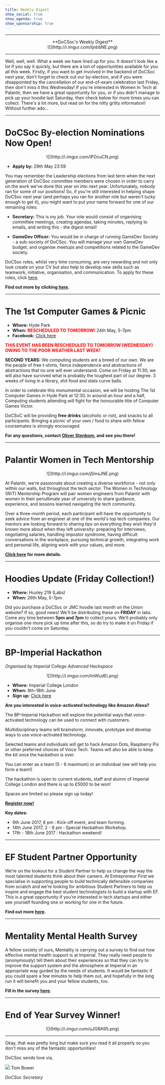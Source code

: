 ```yaml
---
title: Weekly Digest
show_social: true
show_agenda: true
show_sponsorship: true
...
```


---

<center>**DoCSoc's Weekly Digest**</center>

<center>![](http://i.imgur.com/tjnbbNE.png)</center>

---

Well, well, well. What a week we have lined up for you. It doesn't look like a lot if you say it quickly, but there are a ton of opportunities available for you all this week. Firstly, if you want to get involved in the backend of DoCSoc next year, don't forget to check out our by-election, and if you were disappointed by the cancellation of our end-of-exam celebration last Friday, then don't miss it this Wednesday! If you're interested in Women In Tech at Palantir, then we have a great opportunity for you, or if you didn't manage to pick up your hoodie last Saturday, then check below for more times you can collect. There's a lot more, but read on for the nitty gritty information! Without further ado...

---

# DoCSoc By-election Nominations Now Open!

<center>![](http://i.imgur.com/iPOcuCN.png)</center>

* **Apply by:** 29th May 23:59

You may remember the Leadership elections from last term when the next generation of DoCSoc committee members were chosen in order to carry on the work we've done this year on into next year. Unfortunately, nobody ran for some of our positions! So, if you're still interested in helping shape DoCSoc next year (and perhaps you ran for another role but weren't lucky enough to get it), you might want to put your name forward for one of our remaining roles:

* **Secretary:** This is my job. Your role would consist of organising committee meetings, creating agendas, taking minutes, replying to emails, and writing this - the digest email!

* **GameDev Officer:** You would be in charge of running GameDev Society - a sub-society of DoCSoc. You will manage your own GameDev budget, and organise meetups and competitions related to the GameDev society.

DoCSoc roles, whilst very time consuming, are very rewarding and not only look create on your CV but also help to develop new skills such as teamwork, initiative, organisation, and communication. To apply for these roles, click [here](https://vote.union.ic.ac.uk).

**Find out more by clicking [here](https://www.imperialcollegeunion.org/news/may-elections-constituent-unions-and-clubs-societies-projects).**

---

# The 1st Computer Games & Picnic

* **Where:** Hyde Park
* **When:** **<span style="color:red">RESCHEDULED TO TOMORROW!</span>** 24th May, 5-7pm
* **Facebook:** [Click here](https://www.facebook.com/events/825351934283247/)

**<span style="color:red">THIS EVENT HAS BEEN RESCHEDULED TO TOMORROW (WEDNESDAY) OWING TO THE POOR WEATHER LAST WEEK!</span>**

**SECOND YEARS:** We computing students are a breed of our own. We are the people of free t-shirts, fierce independence and abstractions of abstractions that no one will ever understand. Come on Friday at 11:30, we will also have survived what is probably the toughest part of our degree. 3 weeks of living in a library, shit food and stats curve balls.

In order to celebrate this monumental occasion, we will be hosting The 1st Computer Games in Hyde Park at 12:30. In around an hour and a half, Computing students attending will fight for the honourable title of Computer Games Victor.

DoCSoC will be providing **free drinks** (alcoholic or not), and snacks to all participants. Bringing a picnic of your own / food to share with fellow coursemates is strongly encouraged.

**For any questions, contact [Oliver Stenbom](https://www.facebook.com/ostenbom), and see you there!**

---

# Palantir Women in Tech Mentorship

<center>![](http://i.imgur.com/jSmsJNE.png)</center>

At Palantir, we're passionate about creating a diverse workforce - not only within our walls, but throughout the tech sector. The Women in Technology (WiT) Mentorship Program will pair women engineers from Palantir with women in their penultimate year of university to share guidance, experience, and lessons learned navigating the tech community.

Over a three-month period, each participant will have the opportunity to seek advice from an engineer at one of the world's top tech companies. Our mentors are looking forward to sharing tips on everything they wish they'd known more about when they left university: preparing for interviews, negotiating salaries, handling impostor syndrome, having difficult conversations in the workplace, pursuing technical growth, integrating work and personal life, aligning work with your values, and more.
 
**[Click here](https://www.palantir.com/college/wit-mentorship-uk/) for more details.**

---

# Hoodies Update (Friday Collection!)

* **Where:** Huxley 219 (Labs)
* **When:** 26th May, 5-7pm

Did you purchase a DoCSoc or JMC hoodie last month on the Union website? If so, good news! We'll be distributing these on **FRIDAY** in labs. Come any time between **5pm and 7pm** to collect yours. We'll probably only organise one more pick up time after this, so do try to make it on Friday if you couldn't come on Saturday.

---

# BP-Imperial Hackathon

*Organised by Imperial College Advanced Hackspace*

<center>![](http://i.imgur.com/lmWudEi.png)</center>

* **Where:** Imperial College London
* **When:** 9th-18th June
* **Sign up:** [Click here](http://bit.ly/BP-Imperial-Hackathon-2017)

**Are you interested in voice-activated technology like Amazon Alexa?**

The BP-Imperial Hackathon will explore the potential ways that voice-activated technology can be used to connect with customers.

Multidisciplinary teams will brainstorm, innovate, prototype and develop ways to use voice-activated technology.

Selected teams and individuals will get to hack Amazon Dots, Raspberry Pis or other preferred choices of Voice Tech. Teams will also be able to keep the kit once the hackathon is over.

You can enter as a team (5 - 6 maximum) or an individual (we will help you form a team!)

The hackathon is open to current students, staff and alumni of Imperial College London and there is up to £5000 to be won!

Spaces are limited so please sign up today!

**[Register now!](http://bit.ly/BP-Imperial-Hackathon-2017)**

**Key dates:**

* 9th June 2017, 6 pm : Kick-off event, and team forming.
* 14th June 2017, 2 - 6 pm : Special Hackathon Workshop.
* 17th - 18th June 2017 : Hackathon weekend!

---

# EF Student Partner Opportunity

We’re on the lookout for a Student Partner to help us change the way the most talented students think about their careers. At Entrepreneur First we specialise in supporting people to build technically defensible companies from scratch and we’re looking for ambitious Student Partners to help us inspire and engage the best student technologists to build a startup with EF. This is a great opportunity if you’re interested in tech startups and either see yourself founding one or working for one in the future.

**Find out more [here](https://boards.greenhouse.io/workforef/jobs/599587#.WRnG71PyuuW).**

---

# Mentality Mental Health Survey

A fellow society of ours, Mentality is carrying out a survey to find out how effective mental health support is at Imperial. They really need people to (anonymously) tell them about their experiences so that they can try to improve the support system and the atmosphere at Imperial in an appropriate way guided by the needs of students. It would be fantastic if you could spare a few minutes to help them out, and hopefully in the long run it will benefit you and your fellow students, too.

**Fill in the survey [here](https://imperial.eu.qualtrics.com/jfe/form/SV_03co6hnl1gflfSt?Q_).**

---

# End of Year Survey Winner!

<center>![](http://i.imgur.com/uJGRA95.png)</center>

---

Okay, that was pretty long but make sure you read it all properly so you don't miss any of the fantastic opportunities!

DoCSoc sends love via,

[![](http://i.imgur.com/mwEtDPb.png)](https://www.fb.com/thomas.bower.738) Tom Bower

*DoCSoc Secretary*